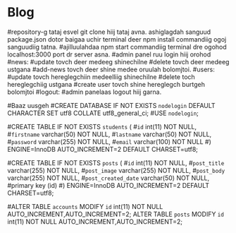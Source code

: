 # Blog

#repository-g tataj esvel git clone hiij tataj avna. ashiglagdah sanguud package.json dotor baigaa uchir terminal deer npm install commandiig ogoj sanguudiig tatna.
#ajilluulahdaa npm start commandiig terminal dre ogohod localhost:3000 port dr server asna. 
#admin panel ruu login hiij orohod
      #news:
          #update tovch deer medeeg shinechilne 
          #delete tovch deer medeeg ustgana
          #add-news tovch deer shine medee oruulah bolomjtoi. 
      #users: 
          #update tovch hereglegchiin medeelliig shinechilne 
          #delete toch hereglegchiig ustgana
          #create user tovch shine hereglegch burtgeh bolomjtoi
      #logout:
          #admin panelaas logout hiij garna.

#Baaz uusgeh
#CREATE DATABASE IF NOT EXISTS `nodelogin` DEFAULT CHARACTER SET utf8 COLLATE utf8_general_ci;
#USE `nodelogin`;

#CREATE TABLE IF NOT EXISTS `students` (
  #`id` int(11) NOT NULL,
  #`firstname` varchar(50) NOT NULL,
  #`lastname` varchar(50) NOT NULL,
  #`password` varchar(255) NOT NULL,
  #`email` varchar(100) NOT NULL
#) ENGINE=InnoDB AUTO_INCREMENT=2 DEFAULT CHARSET=utf8;

#CREATE TABLE IF NOT EXISTS `posts` (
  #`id` int(11) NOT NULL,
  #`post_title` varchar(255) NOT NULL,
  #`post_image` varchar(255) NOT NULL,
  #`post_body` varchar(255) NOT NULL,
  #`post_created_date` varchar(50) NOT NULL,
   #primary key (id)
#) ENGINE=InnoDB AUTO_INCREMENT=2 DEFAULT CHARSET=utf8;


#ALTER TABLE `accounts` MODIFY `id` int(11) NOT NULL AUTO_INCREMENT,AUTO_INCREMENT=2;
ALTER TABLE `posts` MODIFY `id` int(11) NOT NULL AUTO_INCREMENT,AUTO_INCREMENT=2;
